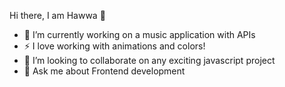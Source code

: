 Hi there, I am Hawwa 👋
- 🔭 I’m currently working on a music application with APIs
- ⚡ I love working with animations and colors!
- 👯 I’m looking to collaborate on any exciting javascript project
- 💬 Ask me about Frontend development
